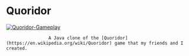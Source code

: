 # Quoridor


[![Quoridor-Gameplay](https://user-images.githubusercontent.com/25506296/126870928-1af1897c-3a04-42e3-a521-261558db7fff.png)](https://youtu.be/AH9ERrlJgVs)




                    A Java clone of the [Quoridor](https://en.wikipedia.org/wiki/Quoridor) game that my friends and I created.

